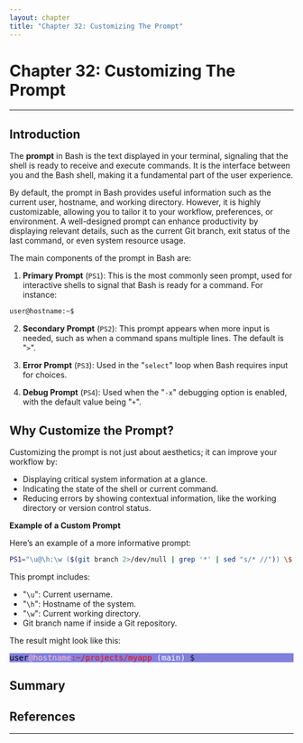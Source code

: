 ```yaml
---
layout: chapter
title: "Chapter 32: Customizing The Prompt"
---
```


# Chapter 32: Customizing The Prompt


<hr style="width:100%;text-align:center;margin-left:0;margin-bottom:10px">

## Introduction

The **prompt** in Bash is the text displayed in your terminal, signaling that the shell is ready to receive and execute commands. It is the interface between you and the Bash shell, making it a fundamental part of the user experience.

By default, the prompt in Bash provides useful information such as the current user, hostname, and working directory. However, it is highly customizable, allowing you to tailor it to your workflow, preferences, or environment. A well-designed prompt can enhance productivity by displaying relevant details, such as the current Git branch, exit status of the last command, or even system resource usage.

The main components of the prompt in Bash are:

1. **Primary Prompt** (`PS1`): This is the most commonly seen prompt, used for interactive shells to signal that Bash is ready for a command. For instance:

```bash
user@hostname:~$
```

2. **Secondary Prompt** (`PS2`): This prompt appears when more input is needed, such as when a command spans multiple lines. The default is "`>`".

3. **Error Prompt** (`PS3`): Used in the "`select`" loop when Bash requires input for choices.

4. **Debug Prompt** (`PS4`): Used when the "`-x`" debugging option is enabled, with the default value being "`+`".

## Why Customize the Prompt?

Customizing the prompt is not just about aesthetics; it can improve your workflow by:
* Displaying critical system information at a glance.
* Indicating the state of the shell or current command.
* Reducing errors by showing contextual information, like the working directory or version control status.

**Example of a Custom Prompt**

Here’s an example of a more informative prompt:

```bash
PS1="\u@\h:\w ($(git branch 2>/dev/null | grep '*' | sed "s/* //")) \$ "
```

This prompt includes:
* "`\u`": Current username.
* "`\h`": Hostname of the system.
* "`\w`": Current working directory.
* Git branch name if inside a Git repository.

The result might look like this:

<pre style="background-color:#8080dd">
<span style="color:black;">user</span><span style="color:pink;">@hostname</span><span style="color:red;">:~/projects/myapp</span> <span style="color:white;">(main)</span> <span style="color:ping;">$</span>
</pre>

## Summary


## References

<hr style="width:100%;text-align:center;margin-left:0;margin-bottom:10px">

